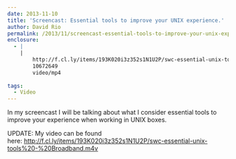 ```yaml
---
date: 2013-11-10
title: 'Screencast: Essential tools to improve your UNIX experience.'
author: David Rio
permalink: /2013/11/screencast-essential-tools-to-improve-your-unix-experience/
enclosure:
  - |
    |
        http://f.cl.ly/items/193K020i3z352s1N1U2P/swc-essential-unix-tools%20-%20Broadband.m4v
        10672649
        video/mp4
        
tags:
  - Video
---
```

In my screencast I will be talking about what I consider essential tools to improve your experience when working in UNIX boxes.

UPDATE: My video can be found here: http://f.cl.ly/items/193K020i3z352s1N1U2P/swc-essential-unix-tools%20-%20Broadband.m4v

&nbsp;
